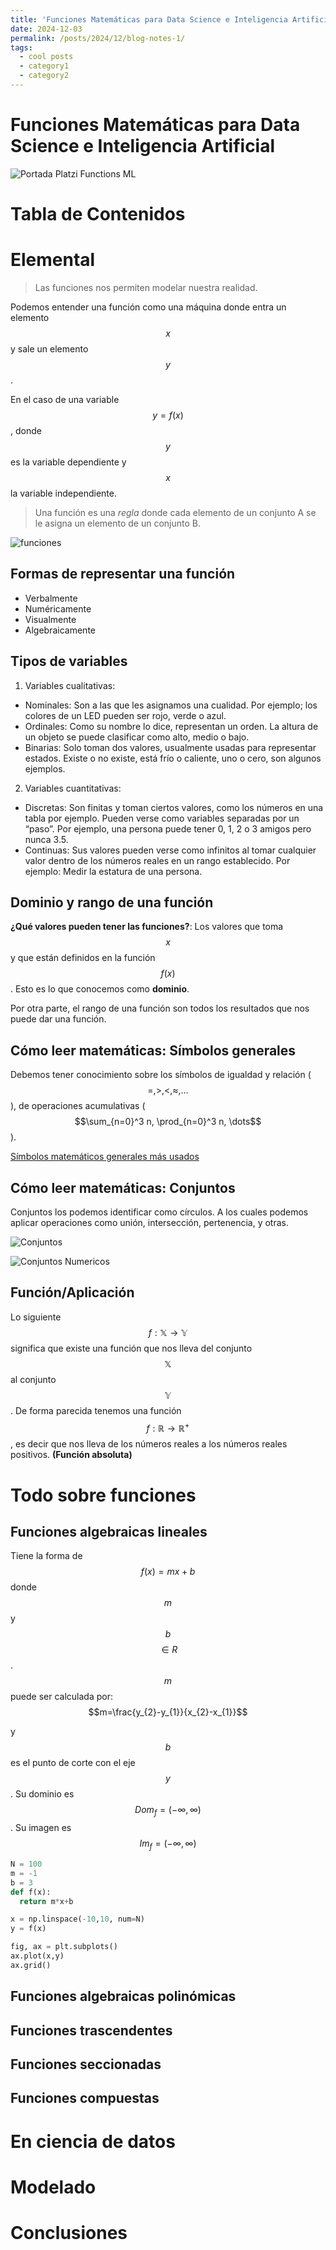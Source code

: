 ```yaml
---
title: 'Funciones Matemáticas para Data Science e Inteligencia Artificial'
date: 2024-12-03
permalink: /posts/2024/12/blog-notes-1/
tags:
  - cool posts
  - category1
  - category2
---
```


# Funciones Matemáticas para Data Science e Inteligencia Artificial

![Portada Platzi Functions ML](/images/funciones_matematicas/Portada_Platzi_Functions_ML.png)

# Tabla de Contenidos


# Elemental

> Las funciones nos permiten modelar nuestra realidad.

Podemos entender una función como una máquina donde entra un elemento $$x$$ y
sale un elemento $$y$$. 

En el caso de una variable $$y = f(x)$$, donde $$y$$ es la variable dependiente y $$x$$ la variable independiente.

> Una función es una *regla* donde cada elemento de un conjunto A se le asigna un elemento de un conjunto B.

![funciones](/images/funciones_matematicas/funciones_1.png)

## Formas de representar una función
- Verbalmente
- Numéricamente
- Visualmente
- Algebraicamente

## Tipos de variables
1. Variables cualitativas:
  - Nominales: Son a las que les asignamos una cualidad. Por ejemplo; los colores de un LED pueden ser rojo, verde o azul.
  - Ordinales: Como su nombre lo dice, representan un orden. La altura de un objeto se puede clasificar como alto, medio o bajo.
  - Binarias: Solo toman dos valores, usualmente usadas para representar estados. Existe o no existe, está frío o caliente, uno o cero, son algunos ejemplos.

2. Variables cuantitativas:
 - Discretas: Son finitas y toman ciertos valores, como los números en una tabla por ejemplo. Pueden verse como variables separadas por un “paso”. Por ejemplo, una persona puede tener 0, 1, 2 o 3 amigos pero nunca 3.5.
 - Continuas: Sus valores pueden verse como infinitos al tomar cualquier valor dentro de los números reales en un rango establecido. Por ejemplo: Medir la estatura de una persona. 

## Dominio y rango de una función

**¿Qué valores pueden tener las funciones?**: Los valores que toma $$x$$ y que están definidos en la función $$f(x)$$. Esto es lo que conocemos como **dominio**.

Por otra parte, el rango de una función son todos los resultados que nos puede dar una función. 

## Cómo leer matemáticas: Símbolos generales

Debemos tener conocimiento sobre los símbolos de igualdad y relación ($$=, \gt, \lt, \approx, \dots$$), de operaciones acumulativas ($$\sum_{n=0}^3 n, \prod_{n=0}^3 n, \dots$$). 

[Símbolos matemáticos generales más usados](/files/simbolos.pdf)

## Cómo leer matemáticas: Conjuntos

Conjuntos los podemos identificar como círculos. A los cuales podemos aplicar operaciones como unión, intersección, pertenencia, y otras. 

![Conjuntos](/images/funciones_matematicas/Conjuntos.png)

![Conjuntos Numericos](/images/funciones_matematicas/conjuntos_numericos.png)

## Función/Aplicación

Lo siguiente $$f: \mathbb{X} \to \mathbb{Y}$$ significa que existe una función que nos lleva del conjunto $$\mathbb{X}$$ al conjunto $$\mathbb{Y}$$. De forma parecida tenemos una función $$f: \mathbb{R} \to \mathbb{R}^+$$, es decir que nos lleva de los números reales a los números reales positivos. **(Función absoluta)**

# Todo sobre funciones

## Funciones algebraicas lineales

Tiene la forma de $$f(x)=mx + b$$ donde $$m$$ y $$b$$  $$\in R$$. $$m$$ puede ser calculada por: $$m=\frac{y_{2}-y_{1}}{x_{2}-x_{1}}$$

y $$b$$ es el punto de corte con el eje $$y$$. Su dominio es $$Dom_{f} = (-\infty, \infty)$$. Su imagen es $$Im_{f} = (-\infty, \infty)$$

```python
N = 100
m = -1
b = 3
def f(x):
  return m*x+b

x = np.linspace(-10,10, num=N)
y = f(x)

fig, ax = plt.subplots()
ax.plot(x,y)
ax.grid()
```


## Funciones algebraicas polinómicas

## Funciones trascendentes

## Funciones seccionadas

## Funciones compuestas



# En ciencia de datos

# Modelado

# Conclusiones